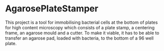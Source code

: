 # AgarosePlateStamper
This project is a tool for immobilising bacterial cells at the bottom of plates for high content microscopy which consists of a plate stamp, a centering frame, an agarose mould and a cutter. To make it viable, it has to be able to transfer an agarose pad, loaded with bacteria, to the bottom of a 96 well plate.
